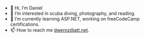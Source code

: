 - 👋 Hi, I’m Daniel
- 👀 I’m interested in scuba diving, photography, and reading.
- 🌱 I’m currently learning ASP.NET, working on freeCodeCamp certifications.
- 📫 How to reach me dwernz@att.net.

<!---
dwernz/dwernz is a ✨ special ✨ repository because its `README.md` (this file) appears on your GitHub profile.
You can click the Preview link to take a look at your changes.
--->
